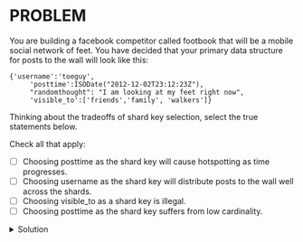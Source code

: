 # PROBLEM

You are building a facebook competitor called footbook that will be a mobile social network of feet. You have decided that your primary data structure for posts to the wall will look like this:

```
{'username':'toeguy',
     'posttime':ISODate("2012-12-02T23:12:23Z"),
     "randomthought": "I am looking at my feet right now",
     'visible_to':['friends','family', 'walkers']}
```
	 
Thinking about the tradeoffs of shard key selection, select the true statements below.

Check all that apply:

- [ ] Choosing posttime as the shard key  will cause hotspotting as time progresses.
- [ ] Choosing username as the shard key will distribute posts to the wall well across the shards.
- [ ] Choosing visible_to as a shard key is illegal.
- [ ] Choosing posttime as the shard key suffers from low cardinality.

<details>
	<summary>Solution</summary>
	<br>- Choosing posttime as the shard key  will cause hotspotting as time progresses.
	<br>- Choosing username as the shard key will distribute posts to the wall well across the shards.
	<br>- Choosing visible_to as a shard key is illegal.
</details>

